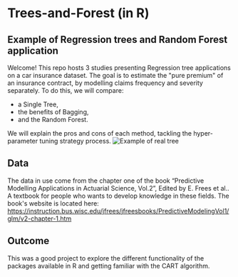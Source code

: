 # Trees-and-Forest (in R)

## Example of Regression trees and Random Forest application 
Welcome! This repo hosts 3 studies presenting Regression tree applications on a car insurance dataset. The goal is to estimate the "pure premium" of an insurance contract, by modelling claims frequency and severity separately. To do this, we will compare:
-  a Single Tree,
- the benefits of Bagging,
- and the Random Forest.

We will explain the pros and cons of each method, tackling the hyper-parameter tuning strategy process. 
![Example of real tree](https://github.com/william-tiritilli/Trees-and-Forest/assets/46381506/e256ca82-f0a3-43e1-86d7-b998e6f81c58)

## Data
The data in use come from the chapter one of the book “Predictive Modelling Applications in Actuarial Science, Vol.2”, Edited by E. Frees et al.. A textbook for people who wants to develop knowledge in these fields.
The book's website is located here: https://instruction.bus.wisc.edu/jfrees/jfreesbooks/PredictiveModelingVol1/glm/v2-chapter-1.htm

## Outcome
This was a good project to explore the different functionality of the packages available in R and getting familiar with the CART algorithm.
